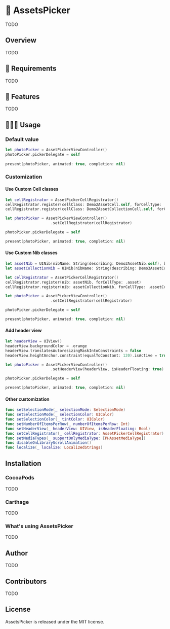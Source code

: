 # 📸 AssetsPicker

TODO

## Overview

TODO

## 🔶 Requirements

TODO

## 📱 Features

TODO

## 👨🏻‍💻 Usage

### Default value

```swift
let photoPicker = AssetPickerViewController()
photoPicker.pickerDelegate = self
        
present(photoPicker, animated: true, completion: nil)
```

### Customization

#### Use Custom Cell classes

```swift
let cellRegistrator = AssetPickerCellRegistrator()
cellRegistrator.register(cellClass: Demo2AssetCell.self, forCellType: .asset)
cellRegistrator.register(cellClass: Demo2AssetCollectionCell.self, forCellType: .assetCollection)

let photoPicker = AssetPickerViewController()
                    .setCellRegistrator(cellRegistrator)

photoPicker.pickerDelegate = self

present(photoPicker, animated: true, completion: nil)
```

#### Use Custom Nib classes

```swift
let assetNib = UINib(nibName: String(describing: Demo3AssetNib.self), bundle: nil)
let assetCollectionNib = UINib(nibName: String(describing: Demo3AssetCollectionNib.self), bundle: nil)

let cellRegistrator = AssetPickerCellRegistrator()
cellRegistrator.register(nib: assetNib, forCellType: .asset)
cellRegistrator.register(nib: assetCollectionNib, forCellType: .assetCollection)

let photoPicker = AssetPickerViewController()
                    .setCellRegistrator(cellRegistrator)

photoPicker.pickerDelegate = self

present(photoPicker, animated: true, completion: nil)
```

#### Add header view

```swift
let headerView = UIView()
headerView.backgroundColor = .orange
headerView.translatesAutoresizingMaskIntoConstraints = false
headerView.heightAnchor.constraint(equalToConstant: 120).isActive = true

let photoPicker = AssetPickerViewController()
                    .setHeaderView(headerView, isHeaderFloating: true)

photoPicker.pickerDelegate = self

present(photoPicker, animated: true, completion: nil)
```

#### Other customization

```swift
func setSelectionMode(_ selectionMode: SelectionMode)
func setSelectionMode(_ selectionColor: UIColor)
func setSelectionColor(_ tintColor: UIColor)
func setNumberOfItemsPerRow(_ numberOfItemsPerRow: Int)
func setHeaderView(_ headerView: UIView, isHeaderFloating: Bool)
func setCellRegistrator(_ cellRegistrator: AssetPickerCellRegistrator)
func setMediaTypes(_ supportOnlyMediaType: [PHAssetMediaType])
func disableOnLibraryScrollAnimation()
func localize(_ localize: LocalizedStrings)
```

## Installation

### CocoaPods

TODO

### Carthage

TODO

### What's using AssetsPicker


TODO
## Author

TODO

## Contributors

TODO

## License

AssetsPicker is released under the MIT license.

